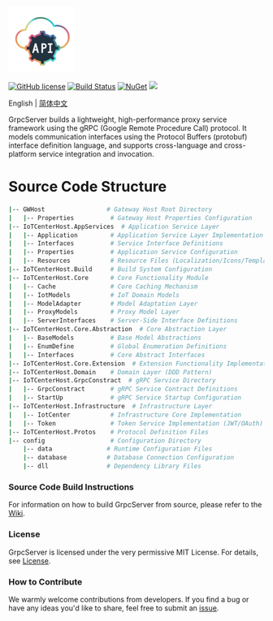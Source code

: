 <p align="left" dir="auto">
  <a href="https://opensource.ganweicloud.com" rel="nofollow">
    <img style="width:130px;height:130px;" src="https://github.com/ganweisoft/GrpcServer/blob/main/src/logo.jpg">
  </a>
</p>

[![GitHub license](https://camo.githubusercontent.com/5eaf3ed8a7e8ccb15c21d967b8635ac79e8b1865da3a5ccf78d2572a3e10738a/68747470733a2f2f696d672e736869656c64732e696f2f6769746875622f6c6963656e73652f646f746e65742f6173706e6574636f72653f636f6c6f723d253233306230267374796c653d666c61742d737175617265)](https://github.com/ganweisoft/GrpcServer/blob/main/LICENSE) [![Build Status](https://github.com/ganweisoft/TOMs/actions/workflows/build.yml/badge.svg)](https://github.com/ganweisoft/TOMs/actions) [![NuGet](https://img.shields.io/nuget/v/IoTCenterHost.Core.Abstraction.svg)](https://www.nuget.org/packages/IoTCenterHost.Core.Abstraction/) ![](https://img.shields.io/badge/join-discord-infomational)

English | [简体中文](README-CN.md)

GrpcServer builds a lightweight, high-performance proxy service framework using the gRPC (Google Remote Procedure Call) protocol. It models communication interfaces using the Protocol Buffers (protobuf) interface definition language, and supports cross-language and cross-platform service integration and invocation.

# Source Code Structure
```bash
|-- GWHost                 # Gateway Host Root Directory
|   |-- Properties          # Gateway Host Properties Configuration
|-- IoTCenterHost.AppServices  # Application Service Layer
|   |-- Application         # Application Service Layer Implementation
|   |-- Interfaces          # Service Interface Definitions
|   |-- Properties          # Application Service Configuration
|   |-- Resources           # Resource Files (Localization/Icons/Templates)
|-- IoTCenterHost.Build     # Build System Configuration
|-- IoTCenterHost.Core      # Core Functionality Module
|   |-- Cache               # Core Caching Mechanism
|   |-- IotModels           # IoT Domain Models
|   |-- ModelAdapter        # Model Adaptation Layer
|   |-- ProxyModels         # Proxy Model Layer
|   |-- ServerInterfaces    # Server-Side Interface Definitions
|-- IoTCenterHost.Core.Abstraction  # Core Abstraction Layer
|   |-- BaseModels          # Base Model Abstractions
|   |-- EnumDefine          # Global Enumeration Definitions
|   |-- Interfaces          # Core Abstract Interfaces
|-- IoTCenterHost.Core.Extension  # Extension Functionality Implementation
|-- IoTCenterHost.Domain    # Domain Layer (DDD Pattern)
|-- IoTCenterHost.GrpcConstract  # gRPC Service Directory
|   |-- GrpcConstract       # gRPC Service Contract Definitions
|   |-- StartUp             # gRPC Service Startup Configuration
|-- IoTCenterHost.Infrastructure  # Infrastructure Layer
|   |-- IotCenter           # Infrastructure Core Implementation
|   |-- Token               # Token Service Implementation (JWT/OAuth)
|-- IoTCenterHost.Protos    # Protocol Definition Files
|-- config                  # Configuration Directory
    |-- data               # Runtime Configuration Files
    |-- database           # Database Connection Configuration
    |-- dll                # Dependency Library Files
```

### Source Code Build Instructions  
For information on how to build GrpcServer from source, please refer to the [Wiki](https://github.com/ganweisoft/GrpcServer/wiki).

### License  
GrpcServer is licensed under the very permissive MIT License. For details, see [License](https://github.com/ganweisoft/GrpcServer/blob/main/LICENSE).

### How to Contribute  
We warmly welcome contributions from developers. If you find a bug or have any ideas you'd like to share, feel free to submit an [issue](https://github.com/ganweisoft/GrpcServer/blob/main/CONTRIBUTING.md).
